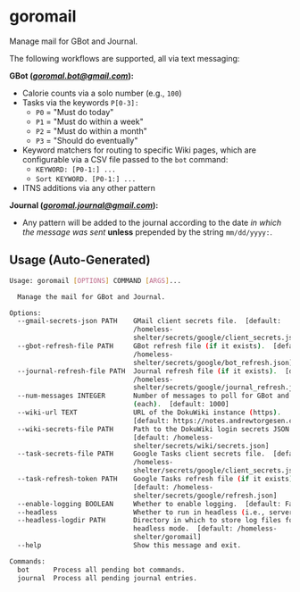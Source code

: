 # goromail

Manage mail for GBot and Journal.

The following workflows are supported, all via text messaging:

**GBot (*goromal.bot@gmail.com*):**

- Calorie counts via a solo number (e.g., `100`)
- Tasks via the keywords `P[0-3]:`
  - `P0` = "Must do today"
  - `P1` = "Must do within a week"
  - `P2` = "Must do within a month"
  - `P3` = "Should do eventually"
- Keyword matchers for routing to specific Wiki pages, which are configurable via a CSV file passed to the `bot` command:
  - `KEYWORD: [P0-1:] ...`
  - `Sort KEYWORD. [P0-1:] ...`
- ITNS additions via any other pattern

**Journal (*goromal.journal@gmail.com*):**

- Any pattern will be added to the journal according to the date *in which the message was sent* **unless** prepended by the string `mm/dd/yyyy:`.

## Usage (Auto-Generated)

```bash
Usage: goromail [OPTIONS] COMMAND [ARGS]...

  Manage the mail for GBot and Journal.

Options:
  --gmail-secrets-json PATH    GMail client secrets file.  [default:
                               /homeless-
                               shelter/secrets/google/client_secrets.json]
  --gbot-refresh-file PATH     GBot refresh file (if it exists).  [default:
                               /homeless-
                               shelter/secrets/google/bot_refresh.json]
  --journal-refresh-file PATH  Journal refresh file (if it exists).  [default:
                               /homeless-
                               shelter/secrets/google/journal_refresh.json]
  --num-messages INTEGER       Number of messages to poll for GBot and Journal
                               (each).  [default: 1000]
  --wiki-url TEXT              URL of the DokuWiki instance (https).
                               [default: https://notes.andrewtorgesen.com]
  --wiki-secrets-file PATH     Path to the DokuWiki login secrets JSON file.
                               [default: /homeless-
                               shelter/secrets/wiki/secrets.json]
  --task-secrets-file PATH     Google Tasks client secrets file.  [default:
                               /homeless-
                               shelter/secrets/google/client_secrets.json]
  --task-refresh-token PATH    Google Tasks refresh file (if it exists).
                               [default: /homeless-
                               shelter/secrets/google/refresh.json]
  --enable-logging BOOLEAN     Whether to enable logging.  [default: False]
  --headless                   Whether to run in headless (i.e., server) mode.
  --headless-logdir PATH       Directory in which to store log files for
                               headless mode.  [default: /homeless-
                               shelter/goromail]
  --help                       Show this message and exit.

Commands:
  bot      Process all pending bot commands.
  journal  Process all pending journal entries.

```


